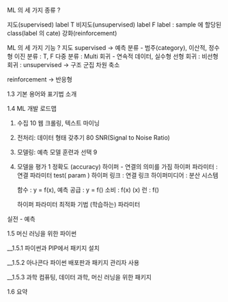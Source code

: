 ML 의 세 가지 종류 ?

지도(supervised) label T 
비지도(unsupervised) label F 
label : sample 에 할당된 class(label 의 cate)
강화(reinforcement)

ML 의 세 가지 기능 ?
지도 supervised -> 예측
    분류 - 범주(category), 이산적, 정수형
        이진 분류 : T, F
        다중 분류 : Multi
    회귀 - 연속적 데이터, 실수형
        선형 회귀 : 
        비선형 회귀 : 
unsupervised -> 구조
    군집 
    차원 축소 

reinforcement -> 반응형

1.3 기본 용어와 표기법 소개


1.4 ML 개발 로드맵

1. 수집 10
    웹 크롤링, 텍스트 마이닝
2. 전처리: 데이터 형태 갖추기 80
    SNR(Signal to Noise Ratio)
3. 모델링: 예측 모델 훈련과 선택 9
4. 모델을 평가 1
    정확도 (accuracy)
    하이퍼 - 연결의 의미를 가짐
    하이퍼 파라미터 : 연결 파라미터  test( param )
    하이퍼 링크 : 연결 링크
    하이퍼미디어 : 분산 시스템

    함수 : y = f(x), 예측
    공급 : y = f()
    소비 : f(x)
    (x) 런 : f()

    하이퍼 파라미터 최적화 기법
    (학습하는) 파라미터

실전 - 예측

1.5 머신 러닝을 위한 파이썬

__1.5.1 파이썬과 PIP에서 패키지 설치

__1.5.2 아나콘다 파이썬 배포판과 패키지 관리자 사용

__1.5.3 과학 컴퓨팅, 데이터 과학, 머신 러닝을 위한 패키지

1.6 요약